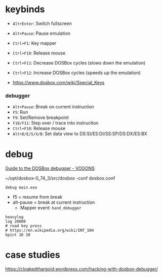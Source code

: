 # keybinds

- `Alt+Enter`: Switch fullscreen
- `Alt+Pause`: Pause emulation
- `Ctrl+F1`: Key mapper
- `Ctrl+F10`: Release mouse
- `Ctrl+F11`: Decrease DOSBox cycles (slows down the emulation)
- `Ctrl+F12`: Increase DOSBox cycles (speeds up the emulation)

- https://www.dosbox.com/wiki/Special_Keys

### debugger

- `Alt+Pause`: Break on current instruction
- `F5`: Run
- `F9`: Set/Remove breakpoint
- `F10/F11`: Step over / trace into instruction
- `Ctrl+F10`: Release mouse
- `Alt+D/E/S/X/B`: Set data view to DS:SI/ES:DI/SS:SP/DS:DX/ES:BX

# debug

[Guide to the DOSBox debugger \- VOGONS](https://www.vogons.org/viewtopic.php?t=3944)

~/opt/dosbox-0_74_3/src/dosbox -conf dosbox.conf

```
debug main.exe
```

- f5 = resume from break
- alt-pause = break at current instruction
    - Mapper event: `hand_debugger`

```
heavylog
log 20000
# read key press
# https://en.wikipedia.org/wiki/INT_16H
bpint 16 10
```

# case studies

https://cloakedthargoid.wordpress.com/hacking-with-dosbox-debugger/
